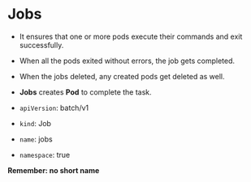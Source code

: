 # <b>Jobs</b>
- It ensures that one or more pods execute their commands and exit successfully.
- When all the pods exited without errors, the job gets completed.
- When the jobs deleted, any created pods get deleted as well.

- <b>Jobs</b> creates <b>Pod</b> to complete the task.

- `apiVersion`: batch/v1
- `kind`: Job
- `name`: jobs
- `namespace`: true

<b>Remember: no short name</b>